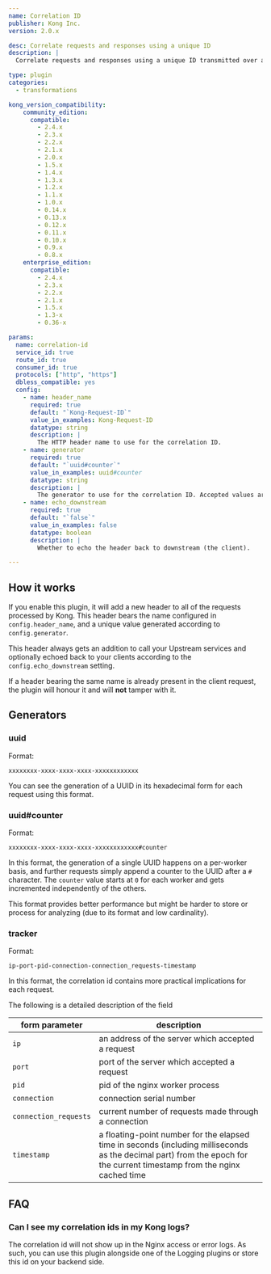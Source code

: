 ```yaml
---
name: Correlation ID
publisher: Kong Inc.
version: 2.0.x

desc: Correlate requests and responses using a unique ID
description: |
  Correlate requests and responses using a unique ID transmitted over an HTTP header.

type: plugin
categories:
  - transformations

kong_version_compatibility:
    community_edition:
      compatible:
        - 2.4.x
        - 2.3.x
        - 2.2.x
        - 2.1.x
        - 2.0.x
        - 1.5.x
        - 1.4.x
        - 1.3.x
        - 1.2.x
        - 1.1.x
        - 1.0.x
        - 0.14.x
        - 0.13.x
        - 0.12.x
        - 0.11.x
        - 0.10.x
        - 0.9.x
        - 0.8.x
    enterprise_edition:
      compatible:
        - 2.4.x
        - 2.3.x
        - 2.2.x
        - 2.1.x
        - 1.5.x
        - 1.3-x
        - 0.36-x

params:
  name: correlation-id
  service_id: true
  route_id: true
  consumer_id: true
  protocols: ["http", "https"]
  dbless_compatible: yes
  config:
    - name: header_name
      required: true
      default: "`Kong-Request-ID`"
      value_in_examples: Kong-Request-ID
      datatype: string
      description: |
        The HTTP header name to use for the correlation ID.
    - name: generator
      required: true
      default: "`uuid#counter`"
      value_in_examples: uuid#counter
      datatype: string
      description: |
        The generator to use for the correlation ID. Accepted values are `uuid`, `uuid#counter`, and `tracker`. See [Generators](#generators).
    - name: echo_downstream
      required: true
      default: "`false`"
      value_in_examples: false
      datatype: boolean
      description: |
        Whether to echo the header back to downstream (the client).

---
```


## How it works

If you enable this plugin, it will add a new header to all of the requests processed by Kong. This header bears the name configured in `config.header_name`, and a unique value generated according to `config.generator`.

This header always gets an addition to call your Upstream services and optionally echoed back to your clients according to the `config.echo_downstream` setting.

If a header bearing the same name is already present in the client request, the plugin will honour it and will **not** tamper with it.

## Generators

### uuid

Format:
```
xxxxxxxx-xxxx-xxxx-xxxx-xxxxxxxxxxxx
```

You can see the generation of a UUID in its hexadecimal form for each request using this format.

### uuid#counter

Format:
```
xxxxxxxx-xxxx-xxxx-xxxx-xxxxxxxxxxxx#counter
```

In this format, the generation of a single UUID happens on a per-worker basis, and further requests simply append a counter to the UUID after a `#` character. The `counter` value starts at `0` for each worker and gets incremented independently of the others.

This format provides better performance but might be harder to store or process for analyzing (due to its format and low cardinality).

### tracker

Format:
```
ip-port-pid-connection-connection_requests-timestamp
```

In this format, the correlation id contains more practical implications for each request.

The following is a detailed description of the field

form parameter      | description
---                 | ---
`ip` | an address of the server which accepted a request
`port` | port of the server which accepted a request
`pid` | pid of the nginx worker process
`connection` | connection serial number
`connection_requests` | current number of requests made through a connection
`timestamp` | a floating-point number for the elapsed time in seconds (including milliseconds as the decimal part) from the epoch for the current timestamp from the nginx cached time

## FAQ

### Can I see my correlation ids in my Kong logs?

The correlation id will not show up in the Nginx access or error logs. As such, you can use this plugin alongside one of the Logging plugins or store this id on your backend side.
